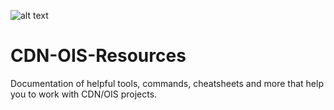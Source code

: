 [logo]: https://github.com/CancerDataNet-OIS/CDN-OIS-Resources/tree/main/images/CDN.png "CDN Logo"

[logo]: https://github.com/CancerDataNet-OIS/CDN-OIS-Resources/tree/main/images/OIS.png "OIS Logo"


![alt text](https://github.com/CancerDataNet-OIS/CDN-OIS-Resources/tree/main/images/OIS.png?raw=true)

# CDN-OIS-Resources

Documentation of helpful tools, commands, cheatsheets and more that help you to work with CDN/OIS projects.
